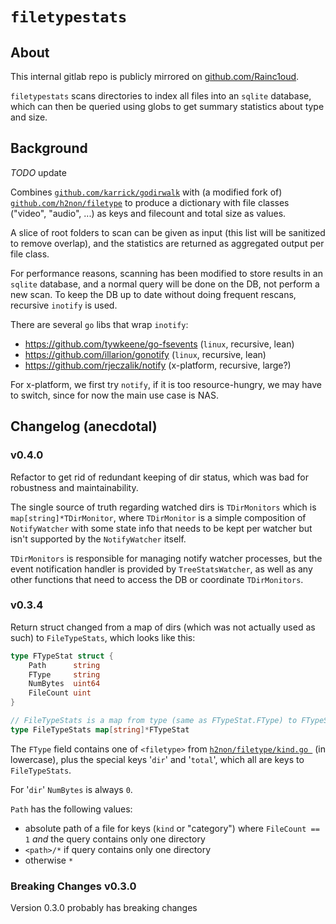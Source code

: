 # `filetypestats`

## About

This internal gitlab repo is publicly mirrored on [github.com/Rainc1oud](https://github.com/Rainc1oud/filetypestats).

`filetypestats` scans directories to index all files into an `sqlite` database, which can then be queried using globs to get summary statistics about type and size.

## Background

*TODO* update

Combines [`github.com/karrick/godirwalk`](https://github.com/karrick/godirwalk) with (a modified fork of) [`github.com/h2non/filetype`](https://github.com/h2non/filetype) to produce a dictionary with file classes ("video", "audio", ...) as keys and filecount and total size as values.

A slice of root folders to scan can be given as input (this list will be sanitized to remove overlap), and the statistics are returned as aggregated output per file class.

For performance reasons, scanning has been modified to store results in an `sqlite` database, and a normal query will be done on the DB, not perform a new scan.
To keep the DB up to date without doing frequent rescans, recursive `inotify` is used.

There are several `go` libs that wrap `inotify`:

- https://github.com/tywkeene/go-fsevents (`linux`, recursive, lean)
- https://github.com/illarion/gonotify (`linux`, recursive, lean)
- https://github.com/rjeczalik/notify (x-platform, recursive, large?)

For x-platform, we first try `notify`, if it is too resource-hungry, we may have to switch, since for now the main use case is NAS.


## Changelog (anecdotal)

### v0.4.0

Refactor to get rid of redundant keeping of dir status, which was bad for robustness and maintainability.

The single source of truth regarding watched dirs is `TDirMonitors` which is `map[string]*TDirMonitor`, where `TDirMonitor` is a simple composition of `NotifyWatcher` with some state info that needs to be kept per watcher but isn't supported by the `NotifyWatcher` itself.

`TDirMonitors` is responsible for managing notify watcher processes, but the event notification handler is provided by `TreeStatsWatcher`, as well as any other functions that need to access the DB or coordinate `TDirMonitors`.

### v0.3.4

Return struct changed from a map of dirs (which was not actually used as such) to `FileTypeStats`, which looks like this:

```go
type FTypeStat struct {
	Path      string
	FType     string
	NumBytes  uint64
	FileCount uint
}

// FileTypeStats is a map from type (same as FTypeStat.FType) to FTypeStat
type FileTypeStats map[string]*FTypeStat
```

The `FType` field contains one of `<filetype>` from [`h2non/filetype/kind.go `](https://github.com/h2non/filetype/blob/v1.1.1/kind.go) (in lowercase), plus the special keys '`dir`' and '`total`', which all are keys to `FileTypeStats`.

For '`dir`' `NumBytes` is always `0`.

`Path` has the following values:

- absolute path of a file for keys (`kind` or "category") where `FileCount == 1` *and* the query contains only one directory
- `<path>/*` if query contains only one directory
- otherwise `*` 


### Breaking Changes v0.3.0

Version 0.3.0 probably has breaking changes